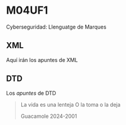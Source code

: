# M04UF1
Cyberseguridad: Llenguatge de Marques

## XML
Aquí irán los apuntes de XML

## DTD 
Los _apuntes_ de DTD


> La vida es una lenteja
> O la toma o la deja
>
> Guacamole 2024-2001
